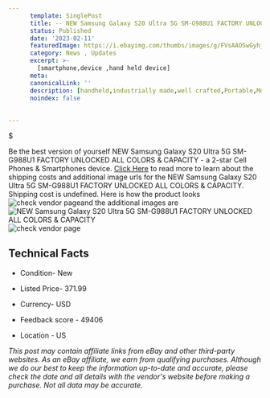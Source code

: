 ```yaml
---
      template: SinglePost
      title: -- NEW Samsung Galaxy S20 Ultra 5G SM-G988U1 FACTORY UNLOCKED ALL COLORS & CAPACITY
      status: Published
      date: '2023-02-11'
      featuredImage: https://i.ebayimg.com/thumbs/images/g/FVsAAOSwGyhjjjqz/s-l225.jpg
      category: News , Updates
      excerpt: >-
        [smartphone,device ,hand held device]
      meta:
      canonicalLink: ''
      description: [handheld,industrially made,well crafted,Portable,Mobile,Compact,Convenient,Lightweight,Maneuverable,Man-portable,Miniature,Carriable,Hand-held,Light,Holdable,Transportable,Mobile device,Pocket-sized,On-the-go,Wireless,Cordless,Compact size,Convenient size, smartphone,device ,hand held device]
      noindex: false
      
        
---
```

$

Be the best version of yourself NEW Samsung Galaxy S20 Ultra 5G SM-G988U1 FACTORY UNLOCKED ALL COLORS & CAPACITY - a 2-star Cell Phones & Smartphones device. [Click Here](https://www.ebay.com/itm/184297359489?hash=item2ae8fa8881%3Ag%3AFVsAAOSwGyhjjjqz&mkevt=1&mkcid=1&mkrid=711-53200-19255-0&campid=%253CePNCampaignId%253E&customid=%253CreferenceId%253E&toolid=10049) to read more to learn about the shipping costs and additional image urls for the NEW Samsung Galaxy S20 Ultra 5G SM-G988U1 FACTORY UNLOCKED ALL COLORS & CAPACITY. Shipping cost is undefined. Here is how the product looks ![check vendor page](https://i.ebayimg.com/thumbs/images/g/FVsAAOSwGyhjjjqz/s-l225.jpg)and the additional images are![NEW Samsung Galaxy S20 Ultra 5G SM-G988U1 FACTORY UNLOCKED ALL COLORS & CAPACITY](https://i.ebayimg.com/images/g/FVsAAOSwGyhjjjqz/s-l1200.jpg)![check vendor page](https://origin-galleryplus.ebayimg.com/ws/web/184297359489_2_0_1/225x225.jpg,https://origin-galleryplus.ebayimg.com/ws/web/184297359489_3_0_1/225x225.jpg,https://origin-galleryplus.ebayimg.com/ws/web/184297359489_4_0_1/225x225.jpg,https://origin-galleryplus.ebayimg.com/ws/web/184297359489_5_0_1/225x225.jpg)



 ## Technical Facts 



     
      

 - Condition- New 


      

 - Listed Price- 371.99 


      

 - Currency- USD 


      

 - Feedback score - 49406 


      

 - Location - US 


      
      

 *_This post may contain affiliate links from eBay and other third-party websites. As an eBay affiliate, we earn from qualifying purchases. Although we do our best to keep the information up-to-date and accurate, please check the date and all details with the vendor's website before making a purchase. Not all data may be accurate._*






